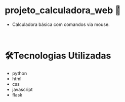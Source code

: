 # projeto_calculadora_web 🧮

- Calculadora básica com comandos via mouse.

<br>

# 🛠️Tecnologias Utilizadas
- python
- html
- css
- javascript
- flask

